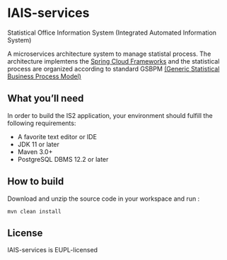 # IAIS-services

Statistical Office Information System (Integrated Automated Information System)

A microservices architecture system to manage statistal process.
The architecture implemtens the [Spring Cloud Frameworks](https://spring.io/microservices) and the statistical process are organized according to standard GSBPM [(Generic Statistical Business Process Model)](https://statswiki.unece.org/display/GSBPM)

## What you’ll need
In order to build the IS2 application, your environment should fulfill the following requirements:

* A favorite text editor or IDE
* JDK 11 or later
* Maven 3.0+
* PostgreSQL DBMS 12.2 or later



## How to build
Download and unzip the source code in your workspace and run :
```
mvn clean install
```
 

## License
IAIS-services is EUPL-licensed
